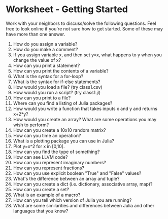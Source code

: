 # Worksheet - Getting Started

Work with your neighbors to discuss/solve the following questions.  Feel free to look online if you're not sure how to get started.  Some of these may have more than one answer.

1. How do you assign a variable?
2. How do you make a comment?
3. If you assign variable x, and then set y=x, what happens to y when you change the value of x?
4. How can you print a statement?
5. How can you print the contents of a variable?
6. What is the syntax for a for-loop?
7. What is the syntax for if-else statements?
8. How would you load a file? (try class1.csv)
9. How would you run a script? (try class1.jl)
10. How can you print to a file?
11. Where can you find a listing of Julia packages?
12. How would you write a function that takes inputs x and y and returns x+2*y?
13. How would you create an array?  What are some operations you may wish to perform?
14. How can you create a 10x10 random matrix?
15. How can you time an operation?
16. What is a plotting package you can use in Julia?
17. Plot y=x^2 for x in [0,10].
18. How can you find the type of something?
19. How can see LLVM code?
20. How can you represent imaginary numbers?
21. How can you represent fractions?
22. How can you use explicit boolean "True" and "False" values?
23. What's the difference between an array and tuple?
24. How can you create a dict (i.e. dictionary, associative array, map)?
25. How can you create a set?
26. What is an example of a macro?
27. How can you tell which version of Julia you are running?
28. What are some similarities and differences between Julia and other languages that you know?

